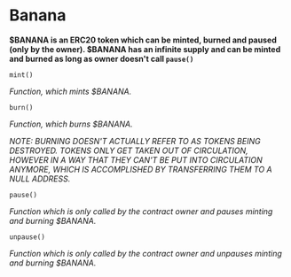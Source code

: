 # Banana

**$BANANA is an ERC20 token which can be minted, burned and paused (only by the owner). $BANANA has an infinite supply and can be minted and burned as long as owner doesn't call `pause()`**

```
mint()
```
*Function, which mints $BANANA.*

```
burn()
```
*Function, which burns $BANANA.*  
  
*NOTE: BURNING DOESN'T ACTUALLY REFER TO AS TOKENS BEING DESTROYED. TOKENS ONLY GET TAKEN OUT OF CIRCULATION, HOWEVER IN A WAY THAT THEY CAN'T BE PUT INTO CIRCULATION ANYMORE, WHICH IS ACCOMPLISHED BY TRANSFERRING THEM TO A NULL ADDRESS.*

```
pause()
```
*Function which is only called by the contract owner and pauses minting and burning $BANANA.*

```
unpause()
```
*Function which is only called by the contract owner and unpauses minting and burning $BANANA.*
